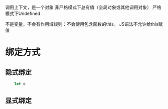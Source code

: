 调用上下文，是一个对象
非严格模式下总有值（全局对象或其他调用对象）
严格模式下Undefined

不是变量，不会有作用域规则：不会使用包含函数的this。
JS语法不允许给this赋值


# 绑定方式
## 隐式绑定

```javascript
	let o 
```
## 显式绑定
